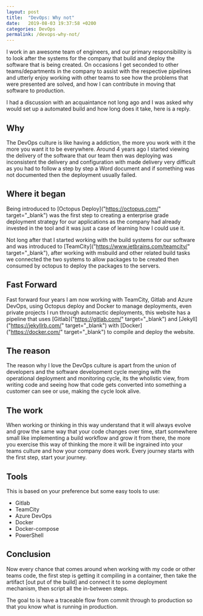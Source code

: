 ```yaml
---
layout: post
title:  "DevOps: Why not"
date:   2019-08-03 19:37:58 +0200
categories: DevOps
permalink: /devops-why-not/
---
```


I work in an awesome team of engineers, and our primary responsibility is to look after the systems for the company that build and deploy the software that is being created. On occasions I get seconded to other teams/departments in the company to assist with the respective pipelines and utterly enjoy working with other teams to see how the problems that were presented are solved, and how I can contribute in moving that software to production.

I had a discussion with an acquaintance not long ago and I was asked why would set up a automated build and how long does it take, here is a reply.

## Why 

The DevOps culture is like having a addiction, the more you work with it the more you want it to be everywhere. Around 4 years ago I started viewing the delivery of the software that our team then was deploying was inconsistent the delivery and configuration with made delivery very difficult as you had to follow a step by step a Word document and if something was not documented then the deployment usually failed.

## Where it began

Being introduced to [Octopus Deploy]("https://octopus.com/" target="_blank") was the first step to creating a enterprise grade deployment strategy for our applications as the company had already invested in the tool and it was just a case of learning how I could use it.

Not long after that I started working with the build systems for our software and was introduced to [TeamCity]("https://www.jetbrains.com/teamcity/" target="_blank"), after working with msbuild and other related build tasks we connected the two systems to allow packages to be created then consumed by octopus to deploy the packages to the servers.

## Fast Forward

Fast forward four years I am now working with TeamCity, Gitlab and Azure DevOps, using Octopus deploy and Docker to manage deployments, even private projects I run through automactic deployments, this website has a pipeline that uses [Gitlab]("https://gitlab.com/" target="_blank") and [Jekyll]("https://jekyllrb.com/" target="_blank") with [Docker]("https://docker.com/" target="_blank") to compile and deploy the website.

## The reason

The reason why I love the DevOps culture is apart from the union of developers and the software development cycle merging with the operational deployment and monitoring cycle, its the wholistic view, from writing code and seeing how that code gets converted into something a customer can see or use, making the cycle look alive.

## The work

When working or thinking in this way understand that it will always evolve and grow the same way that your code changes over time, start somewhere small like implementing a build workflow and grow it from there, the more you exercise this way of thinking the more it will be ingrained into your teams culture and how your company does work. Every journey starts with the first step, start your journey.

## Tools

This is based on your preference but some easy tools to use:

- Gitlab
- TeamCity
- Azure DevOps
- Docker
- Docker-compose
- PowerShell


## Conclusion

Now every chance that comes around when working with my code or other teams code, the first step is getting it compiling in a container, then take the artifact [out put of the build] and connect it to some deployment mechanism, then script all the in-between steps. 

The goal to is have a traceable flow from commit through to production so that you know what is running in production.